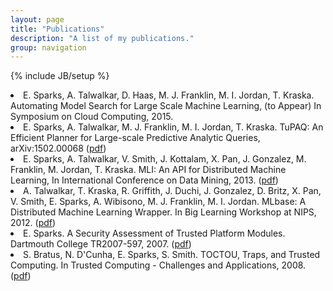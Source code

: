 ```yaml
---
layout: page
title: "Publications"
description: "A list of my publications."
group: navigation
---
```

{% include JB/setup %}
<li>E. Sparks, A. Talwalkar, D. Haas, M. J. Franklin, M. I. Jordan, T. Kraska. Automating Model Search for Large Scale Machine Learning, (to Appear) In Symposium on Cloud Computing, 2015.</li>
<li>E. Sparks, A. Talwalkar, M. J. Franklin, M. I. Jordan, T. Kraska. TuPAQ: An Efficient Planner for Large-scale Predictive Analytic Queries, arXiv:1502.00068 (<a href="http://arxiv.org/pdf/1502.00068v2">pdf</a>)</li>
<li>E. Sparks, A. Talwalkar, V. Smith, J. Kottalam, X. Pan, J. Gonzalez, M. Franklin, M. Jordan, T. Kraska. MLI: An API for Distributed Machine Learning, In International Conference on Data Mining, 2013. (<a href="http://arxiv-web3.library.cornell.edu/pdf/1310.5426v2.pdf">pdf</a>)</li>
<li>A. Talwalkar, T. Kraska, R. Griffith, J. Duchi, J. Gonzalez, D. Britz, X. Pan, V. Smith, E. Sparks, A. Wibisono, M. J. Franklin, M. I. Jordan. MLbase: A Distributed Machine Learning Wrapper. In Big Learning Workshop at NIPS, 2012. (<a href="http://www.cs.berkeley.edu/~ameet/dmx_nips.pdf">pdf</a>)</li>
<li>E. Sparks. A Security Assessment of Trusted Platform Modules. Dartmouth College TR2007-597, 2007. (<a href="http://www.cs.dartmouth.edu/reports/TR2007-597.pdf">pdf</a>)</li>
<li>S. Bratus, N. D'Cunha, E. Sparks, S. Smith. TOCTOU, Traps, and Trusted Computing. In Trusted Computing - Challenges and Applications, 2008. (<a href="http://www.springerlink.com/index/Y500H3H080128284.pdf">pdf</a>)</li>
